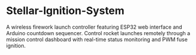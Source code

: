 # Stellar-Ignition-System
A wireless firework launch controller featuring ESP32 web interface and Arduino countdown sequencer. Control rocket launches remotely through a mission control dashboard with real-time status monitoring and PWM fuse ignition.
